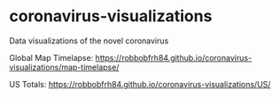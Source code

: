 # coronavirus-visualizations
Data visualizations of the novel coronavirus

Global Map Timelapse: https://robbobfrh84.github.io/coronavirus-visualizations/map-timelapse/

US Totals: https://robbobfrh84.github.io/coronavirus-visualizations/US/
